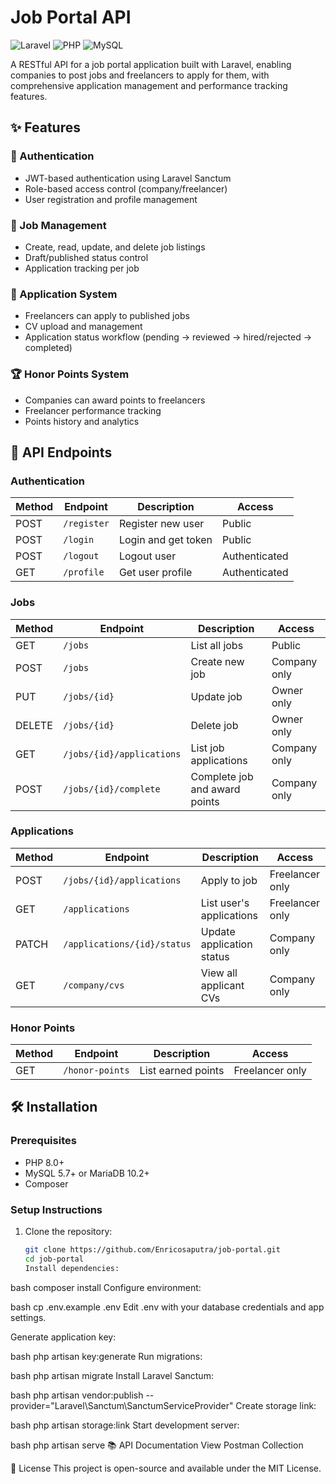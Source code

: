 # Job Portal API

![Laravel](https://img.shields.io/badge/Laravel-9.x-FF2D20?logo=laravel)
![PHP](https://img.shields.io/badge/PHP-8.0+-777BB4?logo=php)
![MySQL](https://img.shields.io/badge/MySQL-5.7+-4479A1?logo=mysql)

A RESTful API for a job portal application built with Laravel, enabling companies to post jobs and freelancers to apply for them, with comprehensive application management and performance tracking features.

## ✨ Features

### 🔐 Authentication

-   JWT-based authentication using Laravel Sanctum
-   Role-based access control (company/freelancer)
-   User registration and profile management

### 💼 Job Management

-   Create, read, update, and delete job listings
-   Draft/published status control
-   Application tracking per job

### 📝 Application System

-   Freelancers can apply to published jobs
-   CV upload and management
-   Application status workflow (pending → reviewed → hired/rejected → completed)

### 🏆 Honor Points System

-   Companies can award points to freelancers
-   Freelancer performance tracking
-   Points history and analytics

## 🚀 API Endpoints

### Authentication

| Method | Endpoint    | Description         | Access        |
| ------ | ----------- | ------------------- | ------------- |
| POST   | `/register` | Register new user   | Public        |
| POST   | `/login`    | Login and get token | Public        |
| POST   | `/logout`   | Logout user         | Authenticated |
| GET    | `/profile`  | Get user profile    | Authenticated |

### Jobs

| Method | Endpoint                  | Description                   | Access       |
| ------ | ------------------------- | ----------------------------- | ------------ |
| GET    | `/jobs`                   | List all jobs                 | Public       |
| POST   | `/jobs`                   | Create new job                | Company only |
| PUT    | `/jobs/{id}`              | Update job                    | Owner only   |
| DELETE | `/jobs/{id}`              | Delete job                    | Owner only   |
| GET    | `/jobs/{id}/applications` | List job applications         | Company only |
| POST   | `/jobs/{id}/complete`     | Complete job and award points | Company only |

### Applications

| Method | Endpoint                    | Description               | Access          |
| ------ | --------------------------- | ------------------------- | --------------- |
| POST   | `/jobs/{id}/applications`   | Apply to job              | Freelancer only |
| GET    | `/applications`             | List user's applications  | Freelancer only |
| PATCH  | `/applications/{id}/status` | Update application status | Company only    |
| GET    | `/company/cvs`              | View all applicant CVs    | Company only    |

### Honor Points

| Method | Endpoint        | Description        | Access          |
| ------ | --------------- | ------------------ | --------------- |
| GET    | `/honor-points` | List earned points | Freelancer only |

## 🛠️ Installation

### Prerequisites

-   PHP 8.0+
-   MySQL 5.7+ or MariaDB 10.2+
-   Composer

### Setup Instructions

1. Clone the repository:
    ```bash
    git clone https://github.com/Enricosaputra/job-portal.git
    cd job-portal
    Install dependencies:
    ```

bash
composer install
Configure environment:

bash
cp .env.example .env
Edit .env with your database credentials and app settings.

Generate application key:

bash
php artisan key:generate
Run migrations:

bash
php artisan migrate
Install Laravel Sanctum:

bash
php artisan vendor:publish --provider="Laravel\Sanctum\SanctumServiceProvider"
Create storage link:

bash
php artisan storage:link
Start development server:

bash
php artisan serve
📚 API Documentation
View Postman Collection

📝 License
This project is open-source and available under the MIT License.
